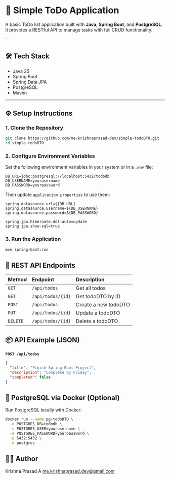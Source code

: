 # 📝 Simple ToDo Application

A basic ToDo list application built with **Java**, **Spring Boot**, and **PostgreSQL**. 
It provides a RESTful API to manage tasks with full CRUD functionality.

`
 
## 🛠️ Tech Stack 

- Java 25
- Spring Boot
- Spring Data JPA
- PostgreSQL
- Maven

---

## ⚙️ Setup Instructions

### 1. Clone the Repository

```bash
git clone https://github.com/me-krishnaprasad-dev/simple-todoDTO.git
cd simple-todoDTO
```

### 2. Configure Environment Variables

Set the following environment variables in your system or in a `.env` file:

```env
DB_URL=jdbc:postgresql://localhost:5432/tododb
DB_USERNAME=yourusername
DB_PASSWORD=yourpassword
```

Then update `application.properties` to use them:

```properties
spring.datasource.url=${DB_URL}
spring.datasource.username=${DB_USERNAME}
spring.datasource.password=${DB_PASSWORD}

spring.jpa.hibernate.ddl-auto=update
spring.jpa.show-sql=true
```

### 3. Run the Application

```bash
mvn spring-boot:run
```

## 📡 REST API Endpoints

| Method | Endpoint          | Description         |
| :----- | :---------------- | :------------------ |
| `GET`  | `/api/todos`      | Get all todos       |
| `GET`  | `/api/todos/{id}` | Get todoDTO by ID      |
| `POST` | `/api/todos`      | Create a new todoDTO   |
| `PUT`  | `/api/todos/{id}` | Update a todoDTO       |
| `DELETE` | `/api/todos/{id}` | Delete a todoDTO       |

## 📦 API Example (JSON)

**`POST /api/todos`**

```json
{
  "title": "Finish Spring Boot Project",
  "description": "Complete by Friday",
  "completed": false
}
```

## 🐳 PostgreSQL via Docker (Optional)

Run PostgreSQL locally with Docker:

```bash
docker run --name pg-todoDTO \
  -e POSTGRES_DB=tododb \
  -e POSTGRES_USER=yourusername \
  -e POSTGRES_PASSWORD=yourpassword \
  -p 5432:5432 \
  -d postgres
```  

## 👨‍💻 Author

Krishna Prasad A
me.krishnaprasad.dev@gmail.com
